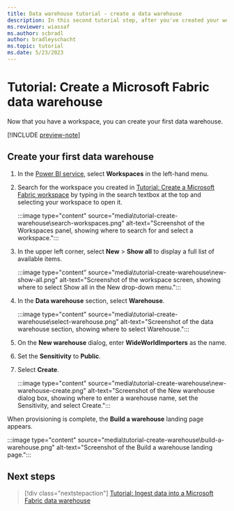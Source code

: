 ```yaml
---
title: Data warehouse tutorial - create a data warehouse
description: In this second tutorial step, after you've created your workspace, learn how to create your first data warehouse.
ms.reviewer: wiassaf
ms.author: scbradl
author: bradleyschacht
ms.topic: tutorial
ms.date: 5/23/2023
---
```


# Tutorial: Create a Microsoft Fabric data warehouse

Now that you have a workspace, you can create your first data warehouse.

[!INCLUDE [preview-note](../includes/preview-note.md)]

## Create your first data warehouse

1. In the [Power BI service](https://powerbi.com/), select **Workspaces** in the left-hand menu.

1. Search for the workspace you created in [Tutorial: Create a Microsoft Fabric workspace](tutorial-create-workspace.md) by typing in the search textbox at the top and selecting your workspace to open it.

   :::image type="content" source="media\tutorial-create-warehouse\search-workspaces.png" alt-text="Screenshot of the Workspaces panel, showing where to search for and select a workspace.":::

1. In the upper left corner, select **New** > **Show all** to display a full list of available items.

   :::image type="content" source="media\tutorial-create-warehouse\new-show-all.png" alt-text="Screenshot of the workspace screen, showing where to select Show all in the New drop-down menu.":::

1. In the **Data warehouse** section, select **Warehouse**.

   :::image type="content" source="media\tutorial-create-warehouse\select-warehouse.png" alt-text="Screenshot of the data warehouse section, showing where to select Warehouse.":::

1. On the **New warehouse** dialog, enter **WideWorldImporters** as the name.

1. Set the **Sensitivity** to **Public**.

1. Select **Create**.

   :::image type="content" source="media\tutorial-create-warehouse\new-warehouse-create.png" alt-text="Screenshot of the New warehouse dialog box, showing where to enter a warehouse name, set the Sensitivity, and select Create.":::

When provisioning is complete, the **Build a warehouse** landing page appears.

:::image type="content" source="media\tutorial-create-warehouse\build-a-warehouse.png" alt-text="Screenshot of the Build a warehouse landing page.":::

## Next steps

> [!div class="nextstepaction"]
> [Tutorial: Ingest data into a Microsoft Fabric data warehouse](tutorial-ingest-data.md)
